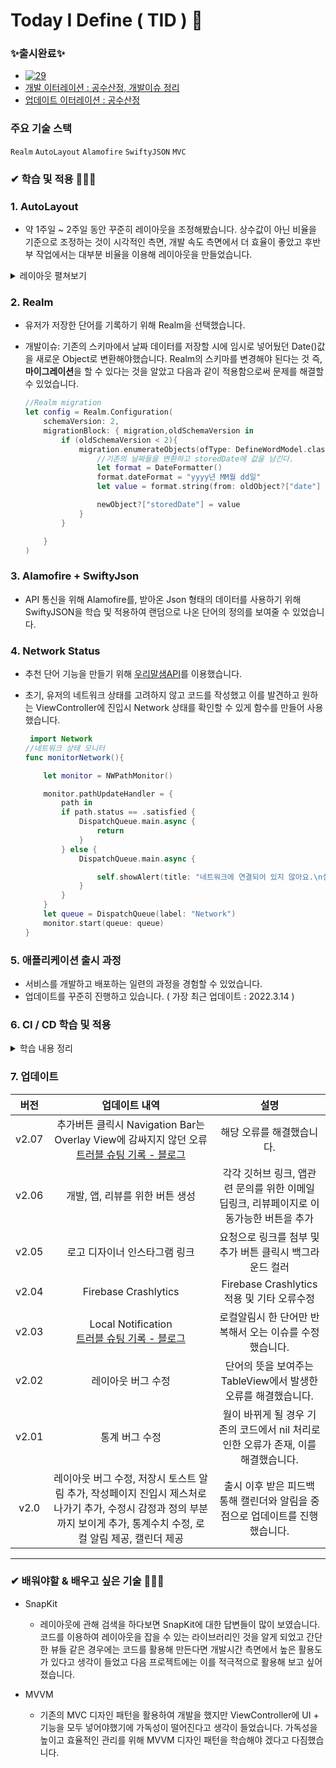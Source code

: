 # Today I Define ( TID ) 🧐  

### ✨출시완료✨ 
  * [![29](https://user-images.githubusercontent.com/53691249/153768166-1c7d7c43-0405-441e-8381-32af0273b4c4.png)](https://apps.apple.com/kr/app/%ED%8B%B0%EB%93%9C-%EB%82%98%EB%8A%94-%EC%9D%B4%EA%B1%B8-%EC%9D%B4%EB%A0%87%EA%B2%8C-%EB%B6%80%EB%A5%B4%EA%B8%B0%EB%A1%9C-%ED%96%88%EB%8B%A4/id1597847159)
  * [개발 이터레이션 : 공수산정, 개발이슈 정리](https://jasper-atom-7c6.notion.site/9becfca153ff4e00a180a0e58228ef5c)
  * [업데이트 이터레이션 : 공수산정](https://jasper-atom-7c6.notion.site/be2d3b61f3af42f48d850b9efc69dc8c)


### 주요 기술 스택
`Realm` `AutoLayout` `Alamofire` `SwiftyJSON` `MVC`

###  ✔ 학습 및 적용 🏃🏻‍♂️

### 1. AutoLayout 
  * 약 1주일 ~ 2주일 동안 꾸준히 레이아웃을 조정해봤습니다. 상수값이 아닌 비율을 기준으로 조정하는 것이 시각적인 측면, 개발 속도 측면에서 더 효율이 좋았고 후반부 작업에서는 대부분 비율을 이용해 레이아웃을 만들었습니다.

  <details>
<summary>레이아웃 펼쳐보기</summary>
<div markdown="1">
 <br></br>
 
  ![스크린샷 2022-02-14 오전 4 07 40](https://user-images.githubusercontent.com/53691249/153770662-83d5642a-b010-4039-b0c6-65f754789b59.png)
 
</div>
</details>

### 2. Realm 
  * 유저가 저장한 단어를 기록하기 위해 Realm을 선택했습니다.
  * 개발이슈: 기존의 스키마에서 날짜 데이터를 저장할 시에 임시로 넣어뒀던 Date()값을 새로운 Object로 변환해야했습니다. Realm의 스키마를 변경해야 된다는 것 즉, **마이그레이션**을 할 수 있다는 것을 알았고 다음과 같이 적용함으로써 문제를 해결할 수 있었습니다.

     ```swift
     //Realm migration
     let config = Realm.Configuration(
         schemaVersion: 2,
         migrationBlock: { migration,oldSchemaVersion in
             if (oldSchemaVersion < 2){
                 migration.enumerateObjects(ofType: DefineWordModel.className()) { oldObject, newObject in
                     //기존의 날짜들을 변환하고 storedDate에 값을 남긴다.
                     let format = DateFormatter()
                     format.dateFormat = "yyyy년 MM월 dd일"
                     let value = format.string(from: oldObject?["date"] as! Date)

                     newObject?["storedDate"] = value
                 }
             }

         }
     )
     ```
     
### 3. Alamofire + SwiftyJson
  * API 통신을 위해 Alamofire를, 받아온 Json 형태의 데이터를 사용하기 위해 SwiftyJSON을 학습 및 적용하여 랜덤으로 나온 단어의 정의를 보여줄 수 있었습니다.

### 4. Network Status
  * 추천 단어 기능을 만들기 위해 [우리말샘API](https://opendict.korean.go.kr/service/openApiInfo)를 이용했습니다. 
  * 초기, 유저의 네트워크 상태를 고려하지 않고 코드를 작성했고 이를 발견하고 원하는 ViewController에 진입시 Network 상태를 확인할 수 있게 함수를 만들어 사용했습니다.

    ```swift
     import Network
    //네트워크 상태 모니터
    func monitorNetwork(){

        let monitor = NWPathMonitor()

        monitor.pathUpdateHandler = {
            path in
            if path.status == .satisfied {
                DispatchQueue.main.async {
                    return
                }
            } else {
                DispatchQueue.main.async {

                    self.showAlert(title: "네트워크에 연결되어 있지 않아요.\n설정화면으로 이동합니다 🥲",connection: true)
                }
            }
        }
        let queue = DispatchQueue(label: "Network")
        monitor.start(queue: queue)
    }
    ```
    
### 5. 애플리케이션 출시 과정 
  * 서비스를 개발하고 배포하는 일련의 과정을 경험할 수 있었습니다.
  * 업데이트를 꾸준히 진행하고 있습니다. ( 가장 최근 업데이트 : 2022.3.14 ) 
  
### 6. CI / CD 학습 및 적용
  <details>
 <summary> 학습 내용 정리 </summary>
 <div markdown="1">
  
  - CI / CD Github Action
    - Github Action이란
        - Pull Request, Push 등의 이벤트 발생에 따라 자동화된 작업을 진행할 수 있게 해주는 기능
        - CI / CD
            - 로컬 레포지토리에서 원격 레포지토리로 푸쉬하고 난 후, Github Actions에서는 이벤트 발생에 따라 자동으로 빌드 및 배포하는 스크립트를 실행시켜주는 것
        - Testing
            - Pull Request를 보내면 자동으로 테스트를 진행하는 것 또한 구현 가능하고 자동으로 Pull Request를 open 및 close할 수 있게 됨
        - Cron Job
            - 특정한 시간대에 스크립트를 반복 실행할 수 있음
    - Github Action의 구성요소
        - Workflow
            - 레포에 추가할 수 있는 자동화 커맨드의 집합으로 하나 이상의 Job으로 구성되어 있으며 Push나 PR과 같은 이벤트에 의해 실행될 수도 있으며 특정 시간대에 실행될 수도 있음
                
               ![Untitled](https://user-images.githubusercontent.com/53691249/169544406-155d6cee-4ccb-4350-a876-d9599202c006.png)
                
        - Event
            - Workflow를 실행시키는 특정 행동 ( Push, Pull Request, Commit 등 )을 의미 함
        - Job
            - Job이란 동일한 Runner에서 진행되는 Step의 집합
            - 하나의 workflow 내의 여러 Job은 독립적으로 실행되나 필요에 따라 의존 관계를 설정하여 순서를 지정할 수 있음
                - 가령 Test 작업과 Build 작업을 수행하는 Job들이 하나의 workflow에 존재한다면 Build 이후에 Test가 진행되어야 하기 때문에 Build Job이 마무리 된 후 Test Job을 실행할 수 있도록 지정가능 ( Build 실패시 Test는 실행하지 않음 )
        - Step
            - 커맨드를 실행할 수 있는 각각의 Task를 의미하고, Shell 커맨드가 될 수도 있고, 하나의 Action이 될 수도 있음
            - 하나의 Job 내에서 각각의 Step은 다양한 Task로 인해 생성된 데이터를 공유할 수 있음
        - Action
            - Job을 만들기 위해 Step을 결합한 커맨드로 재사용이 가능한 Workflow의 가장 작은 단위
            - 직접 만들거나 Github Community에 의해 생성된 Action을 불러와 사용할 수 있음
        - Runner
            - Runner란 Github Actions Workflow 내에 있는 Job을 실행시키기 위한 애플리케이션
            - Runner Application은 Github에서 호스팅하는 가상환경 혹은 직접 호스팅하는 가상 환경에서 실행 가능하며 Github에서 호스팅하는 가상 인스턴스의 경우 메모리 및 용량 제한이 존재
        
    - Workflow 생성 및 파일 설명
        - .github/workflows 디렉토리 내에 .yml 파일을 생성해도 되지만, Repository의 Actions 탭에서 자동으로 template를 만들어주는 기능을 사용하는 것이 좋음
        - Github에서 제공하는 가장 기본적인 Template는 set up a workflow yourself를 클릭
            
            ![스크린샷 2022-05-20 오후 9 56 20](https://user-images.githubusercontent.com/53691249/169544548-920fb460-2134-4b8a-b80a-92e5a9c43795.png)
            
        
        - 다음과 같은 양식의 .yml 파일이 생성됨
            
            ![스크린샷 2022-05-20 오후 9 58 50](https://user-images.githubusercontent.com/53691249/169544604-da39ac8f-b665-4b2c-a8d0-f62a880e7b60.png)
            
        - 설명
            
            ```yaml
            # Actions 탭에 표시될 Workflow 이름
            name: CI
            
            # Workflow를 실행시키기 위한 Event 목록
            on: # 트리거
              # 하단 코드에 따라 develop 브랜치에 Push 또는 Pull Request 이벤트가 발생한 경우에 Workflow가 실행
              push:
                branches: [main]
              # 특정한 Branch에 푸쉬되었을 때 사용하려면 가령 feature/*로 작성하면 됨
              pull_request:
                branches: [main]
            
              # 해당 옵션을 통해 Actions 탭에서 Workflow를 실행
              workflow_dispatch:
            
            # Workflow의 하나 이상의 Job 
            jobs:
              # Job 이름으로, build라는 이름으로 Job이 표시
              build:
                # Runner가 실행되는 환경을 정의
                runs-on: macos-latest
            
                # build Job 내의 step 목록
                steps:
                  # uses 키워드를 통해 Action을 불러옴
                  # 여기에서는 해당 레포지토리로 check-out 및 레포지토리에 접근할 수 있는 Action을 불러옴.
                  - uses: actions/checkout@v2
                  # 실행되는 커맨드에 대한 설명으로, Workflow에 표시
                  - name: Build
                    run: echo Hello, world!
            
                  # 하나의 커맨드가 아닌 여러 커맨드도 실행 가능
                  - name: Run tests
                    run: |
                      xcodebuild test -project "$XC_PROJECT" -scheme "$XC_SCHEME" -destination 'platform=iOS Simulator,name=iPhone 13'
            ```
  
 </div>
 </details>

### 7. 업데이트

  |버전|업데이트 내역|설명|
  |:---:|:---:|:---:|
  |v2.07|추가버튼 클릭시 Navigation Bar는 Overlay View에 감싸지지 않던 오류 <br /> [트러블 슈팅 기록 - 블로그](https://pooh-footprints.tistory.com/65)|해당 오류를 해결했습니다.|
  |v2.06|개발, 앱, 리뷰를 위한 버튼 생성|각각 깃허브 링크, 앱관련 문의를 위한 이메일 딥링크, 리뷰페이지로 이동가능한 버튼을 추가|
  |v2.05|로고 디자이너 인스타그램 링크|요청으로 링크를 첨부 및 추가 버튼 클릭시 백그라운드 컬러 |
  |v2.04|Firebase Crashlytics|Firebase Crashlytics 적용 및 기타 오류수정|
  |v2.03|Local Notification <br /> [트러블 슈팅 기록 - 블로그](https://pooh-footprints.tistory.com/58)|로컬알림시 한 단어만 반복해서 오는 이슈를 수정했습니다.|
  |v2.02|레이아웃 버그 수정|단어의 뜻을 보여주는 TableView에서 발생한 오류를 해결했습니다.|
  |v2.01|통계 버그 수정|월이 바뀌게 될 경우 기존의 코드에서 nil 처리로 인한 오류가 존재, 이를 해결했습니다.|
  |v2.0|레이아웃 버그 수정, 저장시 토스트 알림 추가, 작성페이지 진입시 제스처로 나가기 추가, 수정시 감정과 정의 부분까지 보이게 추가, 통계수치 수정, 로컬 알림 제공, 캘린더 제공|출시 이후 받은 피드백 통해 캘린더와 알림을 중점으로 업데이트를 진행했습니다.|
  
  ---
  
  
###  ✔ 배워야할 & 배우고 싶은 기술 🏃🏻‍♂
  * SnapKit
    * 레이아웃에 관해 검색을 하다보면 SnapKit에 대한 답변들이 많이 보였습니다. 코드를 이용하여 레이아웃을 잡을 수 있는 라이브러리인 것을 알게 되었고 간단한 뷰들 같은 경우에는 코드를 활용해 만든다면 개발시간 측면에서 높은 활용도가 있다고 생각이 들었고 다음 프로젝트에는 이를 적극적으로 활용해 보고 싶어졌습니다.

  * MVVM
    * 기존의 MVC 디자인 패턴을 활용하여 개발을 했지만 ViewController에 UI + 기능을 모두 넣어야했기에 가독성이 떨어진다고 생각이 들었습니다. 가독성을 높이고 효율적인 관리를 위해 MVVM 디자인 패턴을 학습해야 겠다고 다짐했습니다.


<br></br>
